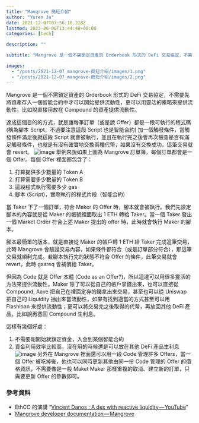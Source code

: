```yaml
---
title: "Mangrove 簡短介紹"
author: "Yuren Ju"
date: 2021-12-07T07:56:10.218Z
lastmod: 2023-06-06T13:44:48+08:00
categories: [tech]

description: ""

subtitle: "Mangrove 是一個不需鎖定資產的 Orderbook 形式的 DeFi 交易協定，不需要先將資產存入一個智能合約中才可以開始提供流動性，更可以用靈活的策略來提供流動性，比如說直接用放在 Compound 的資產提供流動性。"

images:
  - "/posts/2021-12-07_mangrove-簡短介紹/images/1.png"
  - "/posts/2021-12-07_mangrove-簡短介紹/images/2.png"
---
```


Mangrove 是一個不需鎖定資產的 Orderbook 形式的 DeFi 交易協定，不需要先將資產存入一個智能合約中才可以開始提供流動性，更可以用靈活的策略來提供流動性，比如說直接用放在 Compound 的資產提供流動性。

達成這個目的的方式，就是讓每筆訂單（或是說 Offer）都是一段可執行的程式碼 (稱為腳本 Script，不過要注意這段 Script 也是智能合約) 加一個觸發條件，當觸發條件滿足後就這段 Script 就會被執行，並且在執行完之後會再次檢查是否有滿足觸發條件，也就是有沒有確實地交換兩種代幣，如果沒有交換成功，這筆交易就會 revert。
![image](/posts/2021-12-07_mangrove-簡短介紹/images/1.png#layoutTextWidth)
舉例來說如果上圖為 Mangrove 訂單簿，每個訂單都會是一個 Offer。每個 Offer 裡面都包含了：

1.  打算提供多少數量的 Token A
2.  打算需要多少數量的 Token B
3.  這段程式執行需要多少 gas
4.  腳本 (Script)，實際執行的程式片段（智能合約）

當 Taker 下了一個訂單，符合 Maker 的 Offer 時，腳本就會被執行。我們先設定腳本的內容就是從 Maker 的帳號裡面取出 1 ETH 轉給 Taker。當一個 Taker 發出一個 Market Order 符合上述 Maker 提出的 offer 時，此時就會執行 Maker 的腳本。

腳本最簡單的版本，就是直接從 Maker 的帳戶轉 1 ETH 給 Taker 完成這筆交易，此時 Mangrove 會驗證交易內容，如果條件都符合（或是訂單部分符合），那這筆交易就順利完成。若腳本執行完的狀態不符合 Offer 的條件，此筆交易就會 revert，此時 gasreq 會補償給 Taker。

但因為 Code 就是 Offer 本體 (Code as an Offer?)，所以這邊可以用很多靈活的方法來提供流動性。Maker 除了可以從自己的帳戶拿錢出來，也可以直接從 Compound, Aave 把自己在裡面定存的錢拿出來交易，甚至也可以從 Uniswap 把自己的 Liquidity 抽出來當流動性，如果有找到適當的方式甚至可以用 Flashloan 來提供流動性；更可以將交易完之後取得的代幣，再放回其他 DeFi 產品，比如說再塞回 Compound 生利息。

這樣有幾個好處：

1.  不需要剛開始就鎖定資金，入金到某個智能合約
2.  資金利用效率比較高，沒在用的時候還是可以放在其他 DeFi 產品生利息
    ![image](/posts/2021-12-07_mangrove-簡短介紹/images/2.png#layoutTextWidth)
    另外在 Mangrove 裡面還可以用一段 Code 管理許多 Offers，當一個 Offer 被吃掉後，他也可以同時更新其他由同一份 Code 管理的 Offer 的價格資訊，不需要像是一般 Maket Maker 那樣重複的取消、建立新的訂單，只需要更新 Offer 的參數即可。

### 參考資料

- EthCC 的演講 “[Vincent Danos : A dex with reactive liquidity — YouTube](https://www.youtube.com/watch?v=O_Dqe_3TDuA)”
- [Mangrove developer documentation — Mangrove](https://docs.mangrove.exchange/)
